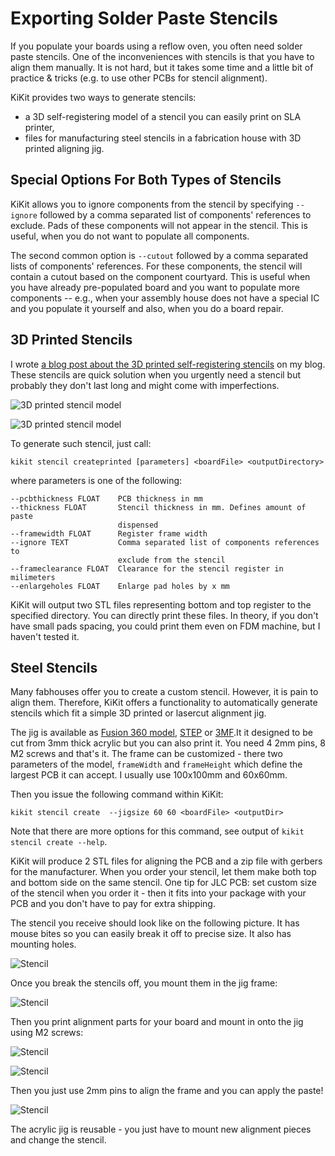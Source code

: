 # Exporting Solder Paste Stencils

If you populate your boards using a reflow oven, you often need solder paste
stencils. One of the inconveniences with stencils is that  you have to align
them manually. It is not hard, but it takes some time and a little bit of
practice & tricks (e.g. to use other PCBs for stencil alignment).

KiKit provides two ways to generate stencils:

- a 3D self-registering model of a stencil you can easily print on SLA printer,
- files for manufacturing steel stencils in a fabrication house with 3D printed
  aligning jig.

## Special Options For Both Types of Stencils

KiKit allows you to ignore components from the stencil by specifying `--ignore`
followed by a comma separated list of components' references to exclude. Pads of
these components will not appear in the stencil. This is useful, when you do not
want to populate all components.

The second common option is `--cutout` followed by a comma separated lists of
components' references. For these components, the stencil will contain a cutout
based on the component courtyard. This is useful when you have already
pre-populated board and you want to populate more components -- e.g., when your
assembly house does not have a special IC and you populate it yourself and also,
when you do a board repair.

## 3D Printed Stencils

I wrote [a blog post about the 3D printed self-registering
stencils](https://blog.honzamrazek.cz/2020/01/printing-solder-paste-stencils-on-an-sla-printer/)
on my blog. These stencils are quick solution when you urgently need a stencil
but probably they don't last long and might come with imperfections.

![3D printed stencil model](resources/3dstencil1.png)

![3D printed stencil model](resources/3dstencil2.jpg)

To generate such stencil, just call:
```
kikit stencil createprinted [parameters] <boardFile> <outputDirectory>
```
where parameters is one of the following:
```
--pcbthickness FLOAT    PCB thickness in mm
--thickness FLOAT       Stencil thickness in mm. Defines amount of paste
                        dispensed
--framewidth FLOAT      Register frame width
--ignore TEXT           Comma separated list of components references to
                        exclude from the stencil
--frameclearance FLOAT  Clearance for the stencil register in milimeters
--enlargeholes FLOAT    Enlarge pad holes by x mm
```

KiKit will output two STL files representing bottom and top register to the
specified directory. You can directly print these files. In theory, if you don't
have small pads spacing, you could print them even on FDM machine, but I haven't
tested it.

## Steel Stencils

Many fabhouses offer you to create a custom stencil. However, it is pain to
align them. Therefore, KiKit offers a functionality to automatically generate
stencils which fit a simple 3D printed or lasercut alignment jig.

The jig is available as [Fusion 360 model](resources/jig.f3d),
[STEP](resources/jig.step) or [3MF](resources/jig.3mf).It it designed to be cut
from 3mm thick acrylic but you can also print it. You need 4 2mm pins, 8 M2
screws and that's it. The frame can be customized - there two parameters of the
model, `frameWidth` and `frameHeight` which define the largest PCB it can
accept. I usually use 100x100mm and 60x60mm.

Then you issue the following command within KiKit:
```
kikit stencil create  --jigsize 60 60 <boardFile> <outputDir>
```
Note that there are more options for this command, see output of `kikit stencil
create --help`.

KiKit will produce 2 STL files for aligning the PCB and a zip file with gerbers
for the manufacturer. When you order your stencil, let them make both top and
bottom side on the same stencil. One tip for JLC PCB: set custom size of the
stencil when you order it - then it fits into your package with your PCB and you
don't have to pay for extra shipping.

The stencil you receive should look like on the following picture. It has mouse
bites so you can easily break it off to precise size. It also has mounting
holes.

![Stencil](resources/stencil1.jpg)

Once you break the stencils off, you mount them in the jig frame:

![Stencil](resources/stencil2.jpg)

Then you print alignment parts for your board and mount in onto the jig using M2
screws:

![Stencil](resources/stencil3.jpg)

![Stencil](resources/stencil4.jpg)

Then you just use 2mm pins to align the frame and you can apply the paste!

![Stencil](resources/stencil5.jpg)

The acrylic jig is reusable - you just have to mount new alignment pieces and
change the stencil.
